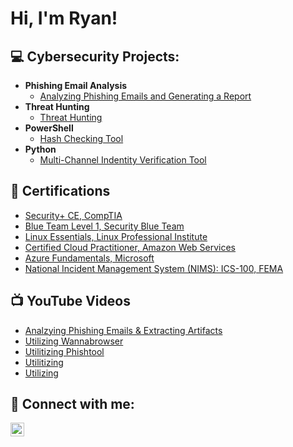 <h1>Hi, I'm Ryan! 

<h2>💻 Cybersecurity Projects:</h2>

- <b>Phishing Email Analysis</b>
  - [Analyzing Phishing Emails and Generating a Report](https://github.com/ryanhemann/analyzing-phishing-emails)
- <b>Threat Hunting</b>
  - [Threat Hunting](https://github.com/ryanhemann/threat-hunting)
- <b>PowerShell</b>
  - [Hash Checking Tool](https://github.com/ryanhemann/hash-checking-tool)
- <b>Python</b>
  - [Multi-Channel Indentity Verification Tool](https://github.com/ryanhemann/multi-channel-identity-verification-tool)

<h2>📄 Certifications</h2>

- [Security+ CE, CompTIA](https://imgur.com/a/lhb9X7z)
- [Blue Team Level 1, Security Blue Team](https://imgur.com/)
- [Linux Essentials, Linux Professional Institute](https://imgur.com/a/5XBxIkN)
- [Certified Cloud Practitioner, Amazon Web Services](https://imgur.com/a/eaEa4FX)
- [Azure Fundamentals, Microsoft](https://imgur.com/a/OMfoDzx)
- [National Incident Management System (NIMS): ICS-100, FEMA](https://imgur.com/)

<h2>📺 YouTube Videos</h2>

- [Analzying Phishing Emails & Extracting Artifacts](https://www.youtube.com/)
- [Utilizing Wannabrowser](https://www.youtube.com/)
- [Utilitizing Phishtool](https://www.youtube.com/)
- [Utilitizing](https://www.youtube.com/)
- [Utilizing](https://www.youtube.com/)

<h2> 🤳 Connect with me:</h2>

[<img align="left" alt="JoshMadakor | LinkedIn" width="22px" src="https://cdn.jsdelivr.net/npm/simple-icons@v3/icons/linkedin.svg" />][linkedin]

[linkedin]: https://linkedin.com/in/ryanhemann

<!--
**joshmadakor1/joshmadakor1** is a ✨ _special_ ✨ repository because its `README.md` (this file) appears on your GitHub profile.

Here are some ideas to get you started:

- 🔭 I’m currently working on ...
- 🌱 I’m currently learning ...
- 👯 I’m looking to collaborate on ...
- 🤔 I’m looking for help with ...
- 💬 Ask me about ...
- 📫 How to reach me: ...
- 😄 Pronouns: ...
- ⚡ Fun fact: ...
-->
